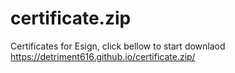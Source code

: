 # certificate.zip
Certificates for Esign, click bellow to start downlaod https://detriment616.github.io/certificate.zip/
